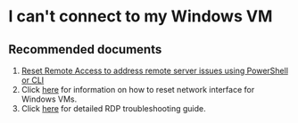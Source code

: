<properties  
              pageTitle="I can't connect to my Windows VM"
              description="I can't connect to my Windows VM"
              service="microsoft.compute"
              resource="virtualmachines"
              authors="tiag"
              displayOrder="34"
              selfHelpType="resource"
              supportTopicIds="32615530"
              resourceTags="windows, windowsSQL"
              productPesIds="14749"
              cloudEnvironments="public"
/>

# I can't connect to my Windows VM

## **Recommended documents**

1. [Reset Remote Access to address remote server issues using PowerShell or CLI](http://aka.ms/resetsarmwinremoteaccess)
2. Click [here](https://review.docs.microsoft.com/azure/virtual-machines/troubleshooting/reset-network-interface?branch=pr-en-us-54175) for information on how to reset network interface for Windows VMs.
3. Click [here](https://docs.microsoft.com/azure/virtual-machines/troubleshooting/detailed-troubleshoot-rdp) for detailed RDP troubleshooting guide.
